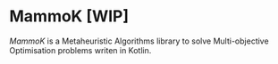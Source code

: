 # MammoK [WIP]
_MammoK_ is a Metaheuristic Algorithms library to solve Multi-objective Optimisation problems writen in Kotlin.
